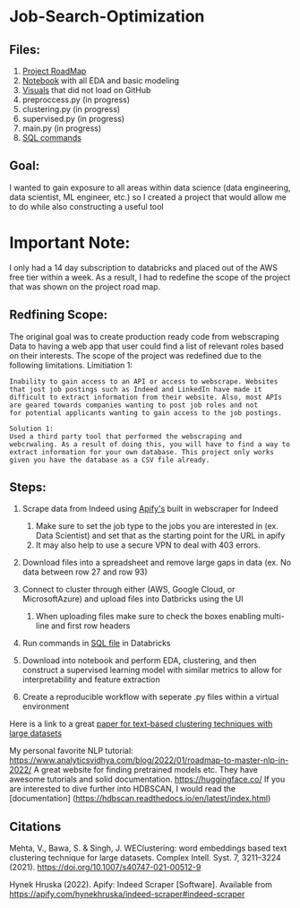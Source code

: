 # Job-Search-Optimization
## Files:

1. [Project RoadMap](https://github.com/kylenewm/Job-Search-Optimization/blob/main/Project_roadmap.png)  
2. [Notebook](https://github.com/kylenewm/Job-Search-Optimization/blob/main/JobSearchOptimizerEDA.ipynb) with all EDA and basic modeling
3. [Visuals](Visuals.ipynb) that did not load on GitHub
3. preproccess.py (in progress)
4. clustering.py (in progress)
5. supervised.py (in progress)
6. main.py (in progress)
7. [SQL commands](https://github.com/kylenewm/Job-Search-Optimization/blob/main/Joining_Tables.sql)

## Goal:

I wanted to gain exposure to all areas within data science (data engineering, data scientist, ML engineer, etc.) so I created a project that would allow me to do while also constructing a useful tool
# Important Note:

I only had a 14 day subscription to databricks and placed out of the AWS free tier within a week. As a result, I had to redefine the scope of the project that was shown on the project road map. 

## Redfining Scope:
The original goal was to create production ready code from webscraping Data to having a web app that user could find a list of relevant roles based on their interests. The scope of the project was redefined due to the following limitations.
    Limitiation 1:
    
    Inability to gain access to an API or access to webscrape. Websites that jost job postings such as Indeed and LinkedIn have made it       difficult to extract information from their website. Also, most APIs are geared towards companies wanting to post job roles and not       for potential applicants wanting to gain access to the job postings.
    
    Solution 1:
    Used a third party tool that performed the webscraping and webcrwaling. As a result of doing this, you will have to find a way to         extract information for your own database. This project only works given you have the database as a CSV file already. 
## Steps:
1. Scrape data from Indeed using [Apify's](https://apify.com/hynekhruska/indeed-scraper) built in webscraper for Indeed
    1. Make sure to set the job type to the jobs you are interested in (ex. Data Scientist) and set that as the starting point for the URL in apify
    2. It may also help to use a secure VPN to deal with 403 errors. 
  
2. Download files into a spreadsheet and remove large gaps in data (ex. No data between row 27 and row 93)

3. Connect to cluster through either (AWS, Google Cloud, or MicrosoftAzure) and upload files into Datbricks using the UI 
    1. When uploading files make sure to check the boxes enabling multi-line and first row headers

4. Run commands in [SQL file](https://github.com/kylenewm/Job-Search-Optimization/blob/main/Joining_Tables.sql) in Databricks
5. Download into notebook and perform EDA, clustering, and then construct a supervised learning model with similar metrics to allow for interpretability and feature extraction
6. Create a reproducible workflow with seperate .py files within a virtual environment 

Here is a link to a great [paper for text-based clustering techniques with large datasets](https://link.springer.com/article/10.1007/s40747-021-00512-9)

My personal favorite NLP tutorial: https://www.analyticsvidhya.com/blog/2022/01/roadmap-to-master-nlp-in-2022/
A great website for finding pretrained models etc. They have awesome tutorials and solid documentation. https://huggingface.co/ 
If you are interested to dive further into HDBSCAN, I would read the [documentation] (https://hdbscan.readthedocs.io/en/latest/index.html)
## Citations
Mehta, V., Bawa, S. & Singh, J. WEClustering: word embeddings based text clustering technique for large datasets. Complex Intell. Syst. 7, 3211–3224 (2021). https://doi.org/10.1007/s40747-021-00512-9

Hynek Hruska (2022). Apify: Indeed Scraper [Software]. Available from https://apify.com/hynekhruska/indeed-scraper#indeed-scraper
